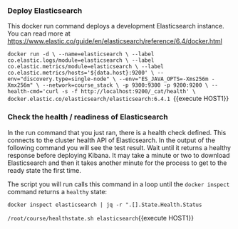 ### Deploy Elasticsearch 

This docker run command deploys a development Elasticsearch instance.  You can read more at https://www.elastic.co/guide/en/elasticsearch/reference/6.4/docker.html

`
docker run -d \
  --name=elasticsearch \
  --label co.elastic.logs/module=elasticsearch \
  --label co.elastic.metrics/module=elasticsearch \
  --label co.elastic.metrics/hosts='${data.host}:9200' \
  --env="discovery.type=single-node" \
  --env="ES_JAVA_OPTS=-Xms256m -Xmx256m" \
  --network=course_stack \
  -p 9300:9300 -p 9200:9200 \
  --health-cmd='curl -s -f http://localhost:9200/_cat/health' \
  docker.elastic.co/elasticsearch/elasticsearch:6.4.1 
`{{execute HOST1}}

### Check the health / readiness of Elasticsearch

In the run command that you just ran, there is a health check defined.  This connects to the cluster health API of Elasticsearch.  In the output of the following command you will see the test result.  Wait until it returns a healthy response before deploying Kibana.  It may take a minute or two to download Elasticsearch and then it takes another minute for the process to get to the ready state the first time.

The script you will run calls this command in a loop until the `docker inspect` command returns a `healthy` state:

`docker inspect elasticsearch | jq -r ".[].State.Health.Status`

`/root/course/healthstate.sh elasticsearch`{{execute HOST1}}


